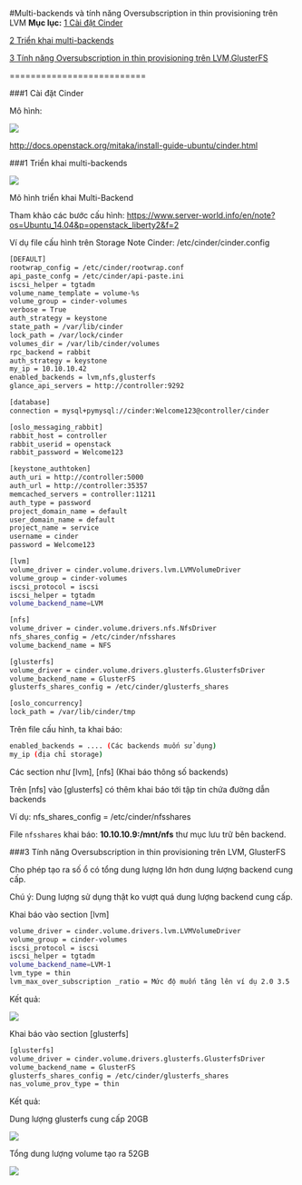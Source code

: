#Multi-backends và tính năng Oversubscription in thin provisioning trên LVM
**Mục lục:**
[1 Cài đặt Cinder](#1)

[2 Triển khai multi-backends](#2)

[3 Tính năng Oversubscription in thin provisioning trên LVM,GlusterFS](#3)

==========================

<a name="1"></a>
###1 Cài đặt Cinder

Mô hình:

<img src=http://i.imgur.com/4uJWCJS.png>

http://docs.openstack.org/mitaka/install-guide-ubuntu/cinder.html

<a name="2"></a>
###1 Triển khai multi-backends

<img src=http://i.imgur.com/K38igmX.png>

Mô hình triển khai Multi-Backend

Tham khảo các bước cấu hình: https://www.server-world.info/en/note?os=Ubuntu_14.04&p=openstack_liberty2&f=2

Ví dụ file cấu hình trên Storage Note Cinder: /etc/cinder/cinder.config
```sh
[DEFAULT]
rootwrap_config = /etc/cinder/rootwrap.conf
api_paste_confg = /etc/cinder/api-paste.ini
iscsi_helper = tgtadm
volume_name_template = volume-%s
volume_group = cinder-volumes
verbose = True
auth_strategy = keystone
state_path = /var/lib/cinder
lock_path = /var/lock/cinder
volumes_dir = /var/lib/cinder/volumes
rpc_backend = rabbit
auth_strategy = keystone
my_ip = 10.10.10.42
enabled_backends = lvm,nfs,glusterfs
glance_api_servers = http://controller:9292

[database]
connection = mysql+pymysql://cinder:Welcome123@controller/cinder

[oslo_messaging_rabbit]
rabbit_host = controller
rabbit_userid = openstack
rabbit_password = Welcome123

[keystone_authtoken]
auth_uri = http://controller:5000
auth_url = http://controller:35357
memcached_servers = controller:11211
auth_type = password
project_domain_name = default
user_domain_name = default
project_name = service
username = cinder
password = Welcome123

[lvm]
volume_driver = cinder.volume.drivers.lvm.LVMVolumeDriver
volume_group = cinder-volumes
iscsi_protocol = iscsi
iscsi_helper = tgtadm
volume_backend_name=LVM

[nfs]
volume_driver = cinder.volume.drivers.nfs.NfsDriver
nfs_shares_config = /etc/cinder/nfsshares
volume_backend_name = NFS

[glusterfs]
volume_driver = cinder.volume.drivers.glusterfs.GlusterfsDriver
volume_backend_name = GlusterFS
glusterfs_shares_config = /etc/cinder/glusterfs_shares

[oslo_concurrency]
lock_path = /var/lib/cinder/tmp
```

Trên file cấu hình, ta khai báo:
```sh
enabled_backends = .... (Các backends muốn sử dụng)
my_ip (địa chỉ storage)
```

Các section như [lvm], [nfs] (Khai báo thông số backends)

Trên [nfs] vào [glusterfs] có thêm khai báo tới tập tin chứa đường dẫn backends 

Ví dụ: nfs_shares_config = /etc/cinder/nfsshares 

File `nfsshares` khai báo:  **10.10.10.9:/mnt/nfs** thư mục lưu trữ bên backend. 

<a name="3"></a>
###3 Tính năng Oversubscription in thin provisioning trên LVM, GlusterFS

Cho phép tạo ra số ổ có tổng dung lượng lớn hơn dung lượng backend cung cấp.

Chú ý: Dung lượng sử dụng thật ko vượt quá dung lượng backend cung cấp.

Khai báo vào section [lvm]
```sh
volume_driver = cinder.volume.drivers.lvm.LVMVolumeDriver
volume_group = cinder-volumes
iscsi_protocol = iscsi
iscsi_helper = tgtadm
volume_backend_name=LVM-1
lvm_type = thin 
lvm_max_over_subscription _ratio = Mức độ muốn tăng lên ví dụ 2.0 3.5 ...
```

Kết quả:

<img src=http://i.imgur.com/WmsbzmC.png>

Khai báo vào section [glusterfs]
```sh
[glusterfs]
volume_driver = cinder.volume.drivers.glusterfs.GlusterfsDriver
volume_backend_name = GlusterFS
glusterfs_shares_config = /etc/cinder/glusterfs_shares
nas_volume_prov_type = thin
```

Kết quả:

Dung lượng glusterfs cung cấp 20GB

<img src=http://i.imgur.com/5GSw69u.png>

Tổng dung lượng volume tạo ra 52GB

<img src=http://i.imgur.com/NAInedd.png>



